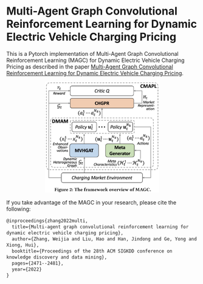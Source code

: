 # Multi-Agent Graph Convolutional Reinforcement Learning for Dynamic Electric Vehicle Charging Pricing
This is a Pytorch implementation of Multi-Agent Graph Convolutional Reinforcement Learning (MAGC) for Dynamic Electric Vehicle Charging Pricing as described in the paper [Multi-Agent Graph Convolutional Reinforcement Learning for Dynamic Electric Vehicle Charging Pricing](https://dl.acm.org/doi/abs/10.1145/3534678.3539416).  


<p align="center">
  <img width="300px" src=./figs/magc.png>
</p>


If you take advantage of the MAGC in your research, please cite the following:

```
@inproceedings{zhang2022multi,
  title={Multi-agent graph convolutional reinforcement learning for dynamic electric vehicle charging pricing},
  author={Zhang, Weijia and Liu, Hao and Han, Jindong and Ge, Yong and Xiong, Hui},
  booktitle={Proceedings of the 28th ACM SIGKDD conference on knowledge discovery and data mining},
  pages={2471--2481},
  year={2022}
}
```
